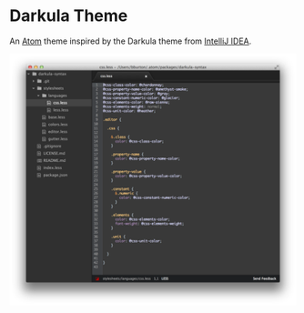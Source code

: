 # Darkula Theme

An [Atom](http://atom.io) theme inspired by the Darkula theme from [IntelliJ IDEA](http://www.jetbrains.com/idea/).

![](https://github.com/benburton/darkula-syntax/raw/master/screenshot.png)

